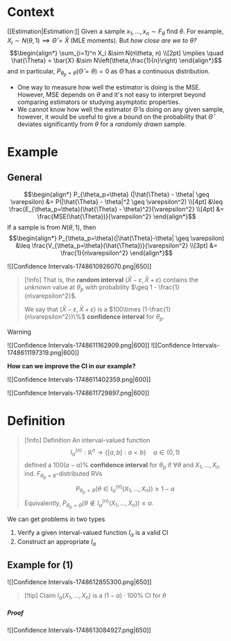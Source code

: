 
# Context
[[Estimation|Estimation:]] Given a sample $x_1,...,x_n \sim F_\theta$ find $\theta$. For example, $X_i \sim N(\theta,1)\implies \hat{\Theta} = \bar{X}$ (MLE moments). But *how close are we to $\theta$?*   
$$\begin{align*}
\sum_{i=1}^n X_i &\sim N(n\theta, n) \\[2pt]
\implies \quad \hat{\Theta} = \bar{X} &\sim N\left(\theta,\frac{1}{n}\right)
\end{align*}$$
and in particular, $P_{\theta_p = \theta}(\hat{\Theta}= \theta)=0$ as $\hat{\Theta}$ has a continuous distribution.

- One way to measure how well the estimator is doing is the MSE. However, MSE depends on $\theta$ and it's not easy to interpret beyond comparing estimators or studying asymptotic properties.
- We cannot know how well the estimator $\hat{\Theta}$ is doing on any given sample, however, it would be useful to give a bound on the probability that $\hat{\Theta}$ deviates significantly from $\theta$ for a *randomly drawn* sample.

# Example
## General
$$\begin{align*}
P_{\theta_p=\theta} (|\hat{\Theta} - \theta| \geq \varepsilon) &= P(|\hat{\Theta} - \theta|^2 \geq \varepsilon^2) \\[4pt]
&\leq \frac{E_{\theta_p=\theta}(\hat{\Theta} - \theta)^2}{\varepsilon^2} \\[4pt]
&= \frac{MSE(\hat{\Theta})}{\varepsilon^2}
\end{align*}$$
If a sample is from $N(\theta,1)$, then
$$\begin{align*}
P_{\theta_p=\theta}(|\hat{\Theta}-\theta| \geq \varepsilon) &\leq \frac{V_{\theta_p=\theta}(\hat{\Theta})}{\varepsilon^2} \\[3pt]
&= \frac{1}{n\varepsilon^2}
\end{align*}$$

![[Confidence Intervals-1748610926070.png|650]]

>[!info]
>That is, the **random interval** $(\bar{X}-\varepsilon,\bar{X}+\varepsilon)$ contains the *unknown* value at $\theta_p$ with probability $\geq 1 - \frac{1}{n\varepsilon^2}$.
>
>We say that $(\bar{X}-\varepsilon,\bar{X}+\varepsilon)$ is a $100\times (1-\frac{1}{n\varepsilon^2})\%$ **confidence interval** for $\theta_p$.  

>[!warning]
>![[Confidence Intervals-1748611162909.png|600]]
>![[Confidence Intervals-1748611197319.png|600]]


**How can we improve the CI in our example?**

![[Confidence Intervals-1748611402359.png|600]]

![[Confidence Intervals-1748611729897.png|600]]


# Definition

>[!info] Definition
>An interval-valued function 
>$$I_\alpha^{(n)} : \mathbb{R}^n \to \{[a,b] : a<b\}\quad \alpha \in (0,1)$$
>defined a $100(a-\alpha)\%$ **confidence interval** for $\theta_p$ if $\forall \theta$ and $X_1,...,X_n$ ind. $F_{\theta_p = \theta}$-distributed RVs
>$$P_{\theta_p=\theta}(\theta\in I^{(n)}_\alpha(X_1,...,X_n)) \geq 1 - \alpha$$
>Equivalently, $P_{\theta_p=\theta}(\theta\not\in I^{(n)}_\alpha(X_1,...,X_n)) \leq  \alpha$.
>

We can get problems in two types
1. Verify a given interval-valued function $I_\alpha$ is a valid CI
2. Construct an appropriate $I_\alpha$

## Example for (1)

![[Confidence Intervals-1748612855300.png|650]]

>[!tip] Claim
>$I_\alpha(X_1,...,X_n)$ is a $(1-\alpha)\cdot100\%$ CI for $\theta$
##### Proof

![[Confidence Intervals-1748613084927.png|650]]
